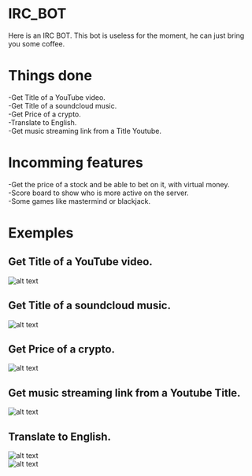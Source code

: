 # IRC_BOT
Here is an IRC BOT. 
This bot is useless for the moment, he can just bring you some coffee.

# Things done
-Get Title of a YouTube video.  
-Get Title of a soundcloud music.  
-Get Price of a crypto.   
-Translate to English.   
-Get music streaming link from a Title Youtube.  

# Incomming features
-Get the price of a stock and be able to bet on it, with virtual money.   
-Score board to show who is more active on the server.  
-Some games like mastermind or blackjack.   

# Exemples
## Get Title of a YouTube video.   
![alt text](https://i.ibb.co/PC2xd52/title-yt.jpg)   
## Get Title of a soundcloud music.   
![alt text](https://i.ibb.co/1JzFRrP/soundcloud-title.jpg)   
## Get Price of a crypto.    
![alt text](https://i.ibb.co/kHVHkWg/crypto.jpg)   
## Get music streaming link from a Youtube Title.  
![alt text](https://i.ibb.co/phyvhGb/getytlink.jpg)   
## Translate to English.   
![alt text](https://i.ibb.co/vw3Qt61/hexchatchine.jpg)   
![alt text](https://i.ibb.co/RDjHPRS/webclientchina.jpg)   
